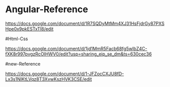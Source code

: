 # Angular-Reference

https://docs.google.com/document/d/1R7SQDyMtMm4XJ31HsFjdrGy87PXSHpe0x9pkESTxTl8/edit

#Html-Css

https://docs.google.com/document/d/1jd1MmR5Facb68fg5wlbZ4C-fXK8r997pvgzRcOIHWV0/edit?usp=sharing_eip_se_dm&ts=630cec36

#new-Reference

https://docs.google.com/document/d/1-JFZocCXJU8fD-Lx3s1NIKtLVqz8T3XvwKszHVK3CSE/edit
